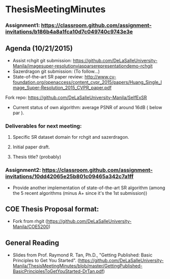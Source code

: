 # ThesisMeetingMinutes

### Assignment1: https://classroom.github.com/assignment-invitations/b186b4a8a1fca10d7c049740c9743e3e 

## Agenda (10/21/2015)

* Assist rchgit git submission: https://github.com/DeLaSalleUniversity-Manila/imagesuper-resolutionviasparserepresentationdemo-rchgit
* Sazerdragon git submission: (To follow...)
* State-of-the-art SR paper review: http://www.cv-foundation.org/openaccess/content_cvpr_2015/papers/Huang_Single_Image_Super-Resolution_2015_CVPR_paper.pdf 

Fork repo: https://github.com/DeLaSalleUniversity-Manila/SelfExSR
* Current status of own algorithm: average PSNR of around 16dB ( below par ).

### Deliverables for next meeting:

1. Specific SR dataset domain for rchgit and sazerdragon.

2. Initial paper draft.

3. Thesis title? (probably)

### Assignment2: https://classroom.github.com/assignment-invitations/10dd42065e25b801c09465a342c7a1ff
- Provide another implementation of state-of-the-art SR algorithm (among the 5 recent algorithms (minus A+ since it's the 1st submission))

## COE Thesis Proposal format:

* Fork from rhgit (https://github.com/DeLaSalleUniversity-Manila/COE5200)

## General Reading

* Slides from Prof. Raymond R. Tan, Ph.D., "Getting Published: Basic Principles to Get You Started". (https://github.com/DeLaSalleUniversity-Manila/ThesisMeetingMinutes/blob/master/GettingPublished-BasicPrinciplesToGetYouStarted-DrTan.pdf)
